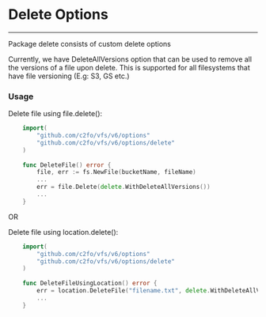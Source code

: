 # Delete Options

---

Package delete consists of custom delete options

Currently, we have DeleteAllVersions option that can be used to remove all the versions of a file upon delete.
This is supported for all filesystems that have file versioning (E.g: S3, GS etc.)

### Usage

Delete file using file.delete():

```go
    import(
        "github.com/c2fo/vfs/v6/options"
        "github.com/c2fo/vfs/v6/options/delete"
    )
    
    func DeleteFile() error {
        file, err := fs.NewFile(bucketName, fileName)
        ...
        err = file.Delete(delete.WithDeleteAllVersions())
        ...
    }
```

OR

Delete file using location.delete():

```go
    import(
        "github.com/c2fo/vfs/v6/options"
        "github.com/c2fo/vfs/v6/options/delete"
    )
    
    func DeleteFileUsingLocation() error {
        err = location.DeleteFile("filename.txt", delete.WithDeleteAllVersions())
        ...
    }
```